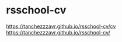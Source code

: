 # rsschool-cv
https://tanchezzzavr.github.io/rsschool-cv/cv  
https://tanchezzzavr.github.io/rsschool-cv/
